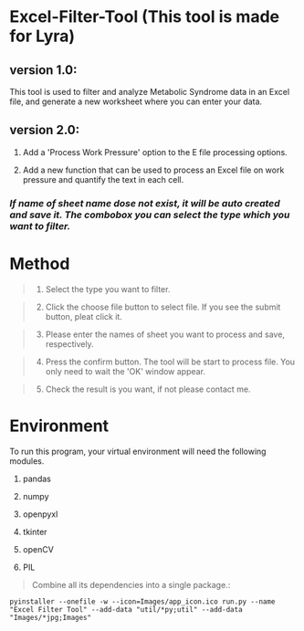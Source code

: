 # Excel-Filter-Tool  (This tool is made for Lyra)


## version 1.0:

This tool is used to filter and analyze Metabolic Syndrome data in an Excel file, and generate a new worksheet where you can enter your data.

## version 2.0:

1. Add a 'Process Work Pressure' option to the E file processing options.

2. Add a new function that can be used to process an Excel file on work pressure and quantify the text in each cell.

### *If name of sheet name dose not exist, it will be auto created and save it. The combobox you can select the type which you want to filter.*

# Method

> 1. Select the type you want to filter.

> 2. Click the choose file button to select file. If you see the submit button, pleat click it.

> 3. Please enter the names of sheet you want to process and save, respectively.

> 4. Press the confirm button. The tool will be start to process file. You only need to wait the 'OK' window appear.

> 5. Check the result is you want, if not please contact me.

# Environment

To run this program, your virtual environment will need the following modules.

1. pandas

2. numpy

3. openpyxl

4. tkinter

5. openCV

6. PIL

> Combine all its dependencies into a single package.:

    pyinstaller --onefile -w --icon=Images/app_icon.ico run.py --name "Excel Filter Tool" --add-data "util/*py;util" --add-data   "Images/*jpg;Images"





